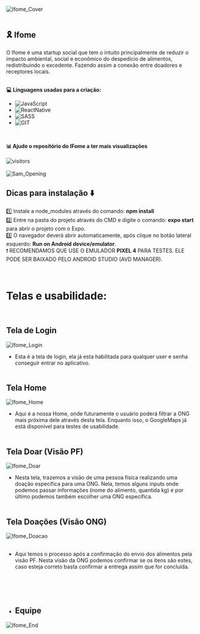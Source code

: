 ![Ifome_Cover](https://github.com/GustavoPetry/Ifome/blob/master/Ifome_Covers.png)
<br />
<br />
## 🎗️ Ifome
O Ifome é uma startup social que tem o intuito principalmente de reduzir o impacto ambiental, social e econômico do despedício de alimentos, redistribuindo o excedente. Fazendo assim a conexão entre doadores e receptores locais.<br /><br />

**💻 Linguagens usadas para a criação:**

- ![JavaScript](https://img.shields.io/badge/JavaScript-F7DF1E?style=for-the-badge&logo=javascript&logoColor=black)<br />
- ![ReactNative](https://img.shields.io/badge/React_Native-20232A?style=for-the-badge&logo=react&logoColor=61DAFB)<br />
- ![SASS](https://img.shields.io/badge/Sass-CC6699?style=for-the-badge&logo=sass&logoColor=white)<br />
- ![GIT](https://img.shields.io/badge/Git-E34F26?style=for-the-badge&logo=git&logoColor=white)<br />
<br />

**📊 Ajude o repositório do IFome a ter mais visualizações**<br /><br />
![visitors](https://visitor-badge.laobi.icu/badge?page_id=Ifome)<br /><br />
![Sam_Opening](https://github.com/GustavoPetry/Ifome/blob/master/Ifome_Desktop_Mobile.png)<br />
## Dicas para instalação ⬇️
1️⃣ Instale a node_modules através do comando: **npm install**<br />
2️⃣ Entre na pasta do projeto através do CMD e digite o comando: **expo start** para abrir o projeto com o Expo.<br />
3️⃣ O navegador deverá abrir automaticamente, após clique no botão lateral esquerdo: **Run on Android device/emulator**.<br />
 ❗ RECOMENDAMOS QUE USE O EMULADOR **PIXEL 4** PARA TESTES. ELE PODE SER BAIXADO PELO ANDROID STUDIO (AVD MANAGER).<br />
<br />
<br />
# Telas e usabilidade:<br /><br />
## Tela de Login <br />
![Ifome_Login](https://github.com/GustavoPetry/Ifome/blob/master/ifome_login_image.png)<br />
- Esta é a tela de login, ela já esta habilitada para qualquer user e senha conseguir entrar no aplicativo.<br /><br />
## Tela Home <br />
![Ifome_Home](https://github.com/GustavoPetry/Ifome/blob/master/ifome_home_image.png)<br />
- Aqui é a nossa Home, onde futuramente o usuário poderá filtrar a ONG mais próxima dele através desta tela. Enquanto isso, o GoogleMaps já está disponível para testes de usabilidade.<br /><br />
## Tela Doar (Visão PF) <br />
![Ifome_Doar](https://github.com/GustavoPetry/Ifome/blob/master/ifome_doar_image.png)<br />
- Nesta tela, trazemos a visão de uma pessoa física realizando uma doação específica para uma ONG. Nela, temos alguns inputs onde podemos passar informações (nome do alimento, quantida kg) e por último podemos também escolher uma ONG específica.<br /><br />
## Tela Doações (Visão ONG) <br />
![Ifome_Doacao](https://github.com/GustavoPetry/Ifome/blob/master/ifome_doacao_image.png)<br /><br />
- Aqui temos o processo após a confirmação do envio dos alimentos pela visão PF. Nesta visão da ONG podemos confirmar se os itens são estes, caso esteja correto basta confirmar a entrega assim que for concluída.<br /><br /><br /><br /><br />
- ## Equipe <br />
![Ifome_End](https://github.com/GustavoPetry/Ifome/blob/master/ifome_end.png)


